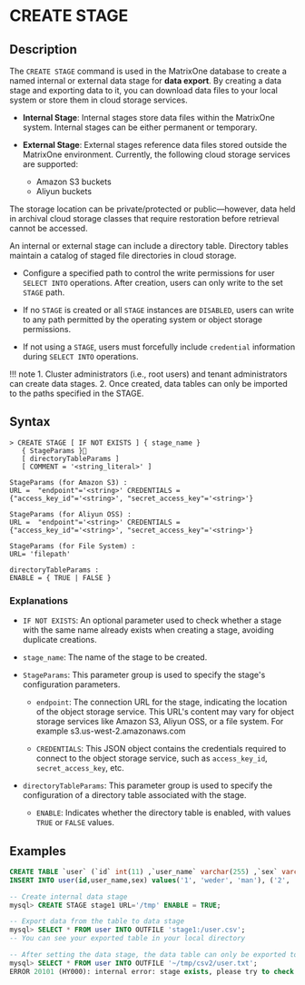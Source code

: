 # **CREATE STAGE**

## **Description**

The `CREATE STAGE` command is used in the MatrixOne database to create a named internal or external data stage for **data export**. By creating a data stage and exporting data to it, you can download data files to your local system or store them in cloud storage services.

- **Internal Stage**: Internal stages store data files within the MatrixOne system. Internal stages can be either permanent or temporary.

- **External Stage**: External stages reference data files stored outside the MatrixOne environment. Currently, the following cloud storage services are supported:

    - Amazon S3 buckets
    - Aliyun buckets

The storage location can be private/protected or public—however, data held in archival cloud storage classes that require restoration before retrieval cannot be accessed.

An internal or external stage can include a directory table. Directory tables maintain a catalog of staged file directories in cloud storage.

- Configure a specified path to control the write permissions for user `SELECT INTO` operations. After creation, users can only write to the set `STAGE` path.

- If no `STAGE` is created or all `STAGE` instances are `DISABLED`, users can write to any path permitted by the operating system or object storage permissions.

- If not using a `STAGE`, users must forcefully include `credential` information during `SELECT INTO` operations.

!!! note
    1. Cluster administrators (i.e., root users) and tenant administrators can create data stages.
    2. Once created, data tables can only be imported to the paths specified in the STAGE.

## **Syntax**

```
> CREATE STAGE [ IF NOT EXISTS ] { stage_name }
   { StageParams }
   [ directoryTableParams ]
   [ COMMENT = '<string_literal>' ]

StageParams (for Amazon S3) :
URL =  "endpoint"='<string>' CREDENTIALS = {"access_key_id"='<string>', "secret_access_key"='<string>'}

StageParams (for Aliyun OSS) :
URL =  "endpoint"='<string>' CREDENTIALS = {"access_key_id"='<string>', "secret_access_key"='<string>'}

StageParams (for File System) :
URL= 'filepath'

directoryTableParams :
ENABLE = { TRUE | FALSE }
```

### Explanations

- `IF NOT EXISTS`: An optional parameter used to check whether a stage with the same name already exists when creating a stage, avoiding duplicate creations.

- `stage_name`: The name of the stage to be created.

- `StageParams`: This parameter group is used to specify the stage's configuration parameters.

    - `endpoint`: The connection URL for the stage, indicating the location of the object storage service. This URL's content may vary for object storage services like Amazon S3, Aliyun OSS, or a file system. For example s3.us-west-2.amazonaws.com

    - `CREDENTIALS`: This JSON object contains the credentials required to connect to the object storage service, such as `access_key_id`, `secret_access_key`, etc.

- `directoryTableParams`: This parameter group is used to specify the configuration of a directory table associated with the stage.

    - `ENABLE`: Indicates whether the directory table is enabled, with values `TRUE` or `FALSE` values.

## **Examples**

```sql
CREATE TABLE `user` (`id` int(11) ,`user_name` varchar(255) ,`sex` varchar(255));
INSERT INTO user(id,user_name,sex) values('1', 'weder', 'man'), ('2', 'tom', 'man'), ('3', 'wederTom', 'man');

-- Create internal data stage
mysql> CREATE STAGE stage1 URL='/tmp' ENABLE = TRUE;

-- Export data from the table to data stage
mysql> SELECT * FROM user INTO OUTFILE 'stage1:/user.csv';
-- You can see your exported table in your local directory

-- After setting the data stage, the data table can only be exported to the specified path, and an error will be reported when exporting to other paths
mysql> SELECT * FROM user INTO OUTFILE '~/tmp/csv2/user.txt';
ERROR 20101 (HY000): internal error: stage exists, please try to check and use a stage instead
```
